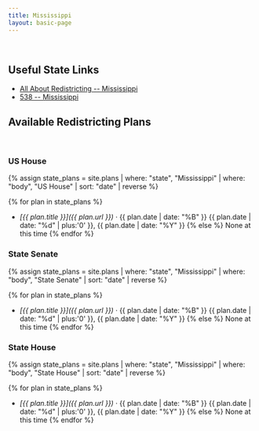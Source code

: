 ```yaml
---
title: Mississippi
layout: basic-page
---
```


<br>

Useful State Links
---

- [All About Redistricting -- Mississippi](https://redistricting.lls.edu/state/mississippi/?cycle=2020&level=Congress&startdate=)
- [538 -- Mississippi](https://projects.fivethirtyeight.com/redistricting-2022-maps/mississippi/)

Available Redistricting Plans
---

<br>

### US House

{% assign state_plans = site.plans | where: "state", "Mississippi" | where: "body", "US House" | sort: "date" | reverse %}

{% for plan in state_plans %}
- *[{{ plan.title }}]({{ plan.url }})* · {{ plan.date | date: "%B" }} {{ plan.date | date: "%d" | plus:'0' }}, {{ plan.date | date: "%Y" }}
{% else %}
None at this time
{% endfor %}

### State Senate

{% assign state_plans = site.plans | where: "state", "Mississippi" | where: "body", "State Senate" | sort: "date" | reverse %}

{% for plan in state_plans %}
- *[{{ plan.title }}]({{ plan.url }})* · {{ plan.date | date: "%B" }} {{ plan.date | date: "%d" | plus:'0' }}, {{ plan.date | date: "%Y" }}
{% else %}
None at this time
{% endfor %}


### State House

{% assign state_plans = site.plans | where: "state", "Mississippi" | where: "body", "State House" | sort: "date" | reverse %}

{% for plan in state_plans %}
- *[{{ plan.title }}]({{ plan.url }})* · {{ plan.date | date: "%B" }} {{ plan.date | date: "%d" | plus:'0' }}, {{ plan.date | date: "%Y" }}
{% else %}
None at this time
{% endfor %}
